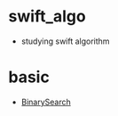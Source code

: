 # swift_algo

* studying swift algorithm

# basic
* [BinarySearch](https://github.com/Heodoo/swift_algo/blob/main/BinarySearch.playground/Contents.swift)
